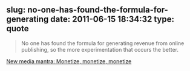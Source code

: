 slug: no-one-has-found-the-formula-for-generating
date: 2011-06-15 18:34:32
type: quote
---

> No one has found the formula for generating revenue from online publishing, so the more experimentation that occurs the better.

[New media mantra: Monetize, monetize, monetize](http://gigaom.com/2011/06/14/new-media-mantra-monetize-monetize-monetize/?utm_source=feedburner&utm_medium=feed&utm_campaign=Feed%3A+OmMalik+%28GigaOM%3A+Tech%29)
